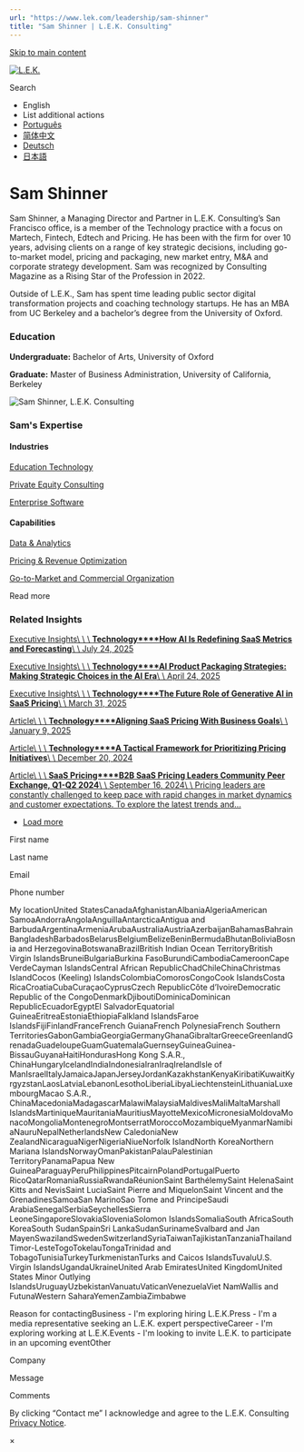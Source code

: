 ```yaml
---
url: "https://www.lek.com/leadership/sam-shinner"
title: "Sam Shinner | L.E.K. Consulting"
---
```


[Skip to main content](https://www.lek.com/leadership/sam-shinner#main-content)

[![L.E.K.](https://www.lek.com/themes/lek/images/new-logo.svg)](https://www.lek.com/ "L.E.K.")

Search

- English
- List additional actions
- [Português](https://www.lek.com/pt-br/lek-brazil)
- [简体中文](https://www.lek.com/zh-hant/lek-china)
- [Deutsch](https://www.lek.com/de/lek-germany)
- [日本語](https://www.lek.com/ja/lek-japan)

# Sam Shinner

Sam Shinner, a Managing Director and Partner in L.E.K. Consulting’s San Francisco office, is a member of the Technology practice with a focus on Martech, Fintech, Edtech and Pricing. He has been with the firm for over 10 years, advising clients on a range of key strategic decisions, including go-to-market model, pricing and packaging, new market entry, M&A and corporate strategy development. Sam was recognized by Consulting Magazine as a Rising Star of the Profession in 2022.

Outside of L.E.K., Sam has spent time leading public sector digital transformation projects and coaching technology startups. He has an MBA from UC Berkeley and a bachelor’s degree from the University of Oxford.

### Education

**Undergraduate:** Bachelor of Arts, University of Oxford

**Graduate:** Master of Business Administration, University of California, Berkeley

![Sam Shinner, L.E.K. Consulting](https://www.lek.com/sites/default/files/profile-images/sam-shinner_web.jpg)

### Sam's Expertise

#### Industries

[Education Technology](https://www.lek.com/industries/education/education-technology)

[Private Equity Consulting](https://www.lek.com/industries/private-equity-pe)

[Enterprise Software](https://www.lek.com/industries/technology/enterprise-software)

#### Capabilities

[Data & Analytics](https://www.lek.com/capabilities/data-analytics)

[Pricing & Revenue Optimization](https://www.lek.com/capabilities/pricing-revenue-optimization)

[Go-to-Market and Commercial Organization](https://www.lek.com/capabilities/marketing-and-sales/go-to-market-strategy)

Read more

### Related Insights

[Executive Insights\\
\\
\\
**Technology****How AI Is Redefining SaaS Metrics and Forecasting**\\
\\
July 24, 2025](https://www.lek.com/insights/tmt/us/ei/how-ai-redefining-saas-metrics-and-forecasting)

[Executive Insights\\
\\
\\
**Technology****AI Product Packaging Strategies: Making Strategic Choices in the AI Era**\\
\\
April 24, 2025](https://www.lek.com/insights/tmt/us/ei/ai-product-packaging-strategies-making-strategic-choices-ai-era)

[Executive Insights\\
\\
\\
**Technology****The Future Role of Generative AI in SaaS Pricing**\\
\\
March 31, 2025](https://www.lek.com/insights/tmt/us/ei/future-role-generative-ai-saas-pricing)

[Article\\
\\
\\
**Technology****Aligning SaaS Pricing With Business Goals**\\
\\
January 9, 2025](https://www.lek.com/insights/tmt/us/ar/aligning-saas-pricing-business-goals)

[Article\\
\\
\\
**Technology****A Tactical Framework for Prioritizing Pricing Initiatives**\\
\\
December 20, 2024](https://www.lek.com/insights/tmt/us/ar/tactical-framework-prioritizing-pricing-initiatives)

[Article\\
\\
\\
**SaaS Pricing****B2B SaaS Pricing Leaders Community Peer Exchange, Q1-Q2 2024**\\
\\
September 16, 2024\\
\\
Pricing leaders are constantly challenged to keep pace with rapid changes in market dynamics and customer expectations. To explore the latest trends and…](https://www.lek.com/insights/tmt/us/ar/b2b-saas-pricing-leaders-community-peer-exchange-q1-q2-2024)

- [Load more](https://www.lek.com/leadership/sam-shinner?page=1 "Load more items")

First name

Last name

Email

Phone number

My locationUnited StatesCanadaAfghanistanAlbaniaAlgeriaAmerican SamoaAndorraAngolaAnguillaAntarcticaAntigua and BarbudaArgentinaArmeniaArubaAustraliaAustriaAzerbaijanBahamasBahrainBangladeshBarbadosBelarusBelgiumBelizeBeninBermudaBhutanBoliviaBosnia and HerzegovinaBotswanaBrazilBritish Indian Ocean TerritoryBritish Virgin IslandsBruneiBulgariaBurkina FasoBurundiCambodiaCameroonCape VerdeCayman IslandsCentral African RepublicChadChileChinaChristmas IslandCocos (Keeling) IslandsColombiaComorosCongoCook IslandsCosta RicaCroatiaCubaCuraçaoCyprusCzech RepublicCôte d’IvoireDemocratic Republic of the CongoDenmarkDjiboutiDominicaDominican RepublicEcuadorEgyptEl SalvadorEquatorial GuineaEritreaEstoniaEthiopiaFalkland IslandsFaroe IslandsFijiFinlandFranceFrench GuianaFrench PolynesiaFrench Southern TerritoriesGabonGambiaGeorgiaGermanyGhanaGibraltarGreeceGreenlandGrenadaGuadeloupeGuamGuatemalaGuernseyGuineaGuinea-BissauGuyanaHaitiHondurasHong Kong S.A.R., ChinaHungaryIcelandIndiaIndonesiaIranIraqIrelandIsle of ManIsraelItalyJamaicaJapanJerseyJordanKazakhstanKenyaKiribatiKuwaitKyrgyzstanLaosLatviaLebanonLesothoLiberiaLibyaLiechtensteinLithuaniaLuxembourgMacao S.A.R., ChinaMacedoniaMadagascarMalawiMalaysiaMaldivesMaliMaltaMarshall IslandsMartiniqueMauritaniaMauritiusMayotteMexicoMicronesiaMoldovaMonacoMongoliaMontenegroMontserratMoroccoMozambiqueMyanmarNamibiaNauruNepalNetherlandsNew CaledoniaNew ZealandNicaraguaNigerNigeriaNiueNorfolk IslandNorth KoreaNorthern Mariana IslandsNorwayOmanPakistanPalauPalestinian TerritoryPanamaPapua New GuineaParaguayPeruPhilippinesPitcairnPolandPortugalPuerto RicoQatarRomaniaRussiaRwandaRéunionSaint BarthélemySaint HelenaSaint Kitts and NevisSaint LuciaSaint Pierre and MiquelonSaint Vincent and the GrenadinesSamoaSan MarinoSao Tome and PrincipeSaudi ArabiaSenegalSerbiaSeychellesSierra LeoneSingaporeSlovakiaSloveniaSolomon IslandsSomaliaSouth AfricaSouth KoreaSouth SudanSpainSri LankaSudanSurinameSvalbard and Jan MayenSwazilandSwedenSwitzerlandSyriaTaiwanTajikistanTanzaniaThailandTimor-LesteTogoTokelauTongaTrinidad and TobagoTunisiaTurkeyTurkmenistanTurks and Caicos IslandsTuvaluU.S. Virgin IslandsUgandaUkraineUnited Arab EmiratesUnited KingdomUnited States Minor Outlying IslandsUruguayUzbekistanVanuatuVaticanVenezuelaViet NamWallis and FutunaWestern SaharaYemenZambiaZimbabwe

Reason for contactingBusiness - I'm exploring hiring L.E.K.Press - I'm a media representative seeking an L.E.K. expert perspectiveCareer - I'm exploring working at L.E.K.Events - I'm looking to invite L.E.K. to participate in an upcoming eventOther

Company

Message

Comments

By clicking “Contact me” I acknowledge and agree to the L.E.K. Consulting [Privacy Notice](https://www.lek.com/lek-consulting-privacy-policy).

×